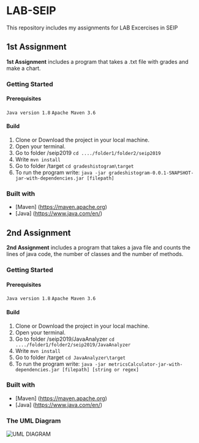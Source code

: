 # LAB-SEIP
This repository includes my assignments for LAB Excercises in SEIP

## 1st Assignment

**1st Assignment** includes a program that takes a .txt file with grades and make a chart.

### Getting Started

#### Prerequisites
`Java version 1.8`
`Apache Maven 3.6`

#### Build

1. Clone or Download the project in your local machine.
2. Open your terminal.
3. Go to folder /seip2019 `cd ..../folder1/folder2/seip2019`
4. Write `mvn install`
5. Go to folder /target `cd gradeshistogram\target`
6. To run the program write:
`java -jar gradeshistogram-0.0.1-SNAPSHOT-jar-with-dependencies.jar [filepath]`

### Built with
- [Maven] (https://maven.apache.org)
- [Java] (https://www.java.com/en/)

## 2nd Assignment

**2nd Assignment** includes a program that takes a java file and counts the lines of java code, the number of classes and the number of methods.

### Getting Started

#### Prerequisites
`Java version 1.8`
`Apache Maven 3.6`

#### Build

1. Clone or Download the project in your local machine.
2. Open your terminal.
3. Go to folder /seip2019/JavaAnalyzer `cd ..../folder1/folder2/seip2019/JavaAnalyzer`
4. Write `mvn install`
5. Go to folder /target `cd JavaAnalyzer\target`
6. To run the program write:
`java -jar metricsCalculator-jar-with-dependencies.jar [filepath] [string or regex]`

### Built with
- [Maven] (https://maven.apache.org)
- [Java] (https://www.java.com/en/)

### The UML Diagram
![UML DIAGRAM](https://raw.githubusercontent.com/skpanagiotis/LAB-SEIP/development/JavaAnalyzer/UML_diagram.png)

